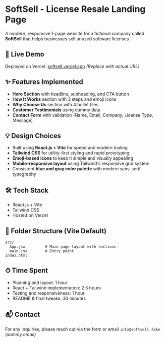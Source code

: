 # SoftSell - License Resale Landing Page

A modern, responsive 1-page website for a fictional company called **SoftSell** that helps businesses sell unused software licenses.

## 🚀 Live Demo

Deployed on Vercel: [softsell.vercel.app](https://softsell.vercel.app) *(Replace with actual URL)*

## ✨ Features Implemented

* **Hero Section** with headline, subheading, and CTA button
* **How It Works** section with 3 steps and emoji icons
* **Why Choose Us** section with 4 bullet tiles
* **Customer Testimonials** using dummy data
* **Contact Form** with validation (Name, Email, Company, License Type, Message)

## 💡 Design Choices

* Built using **React.js + Vite** for speed and modern tooling
* **Tailwind CSS** for utility-first styling and rapid prototyping
* **Emoji-based icons** to keep it simple and visually appealing
* **Mobile-responsive layout** using Tailwind's responsive grid system
* Consistent **blue and gray color palette** with modern sans-serif typography

## 🛠 Tech Stack

* React.js + Vite
* Tailwind CSS
* Hosted on Vercel

## 📁 Folder Structure (Vite Default)

```
src/
  App.jsx         # Main page layout with sections
  main.jsx        # Entry point
index.html
```

## ⏱ Time Spent

* Planning and layout: 1 hour
* React + Tailwind implementation: 2.5 hours
* Testing and responsiveness: 1 hour
* README & final tweaks: 30 minutes

## 📬 Contact

For any inquiries, please reach out via the form or email `info@softsell.fake` *(dummy email)*
